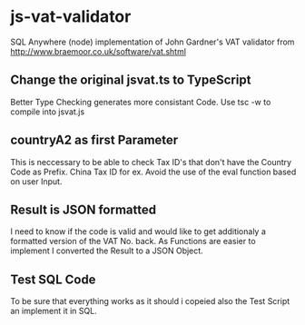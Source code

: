 # js-vat-validator

SQL Anywhere (node) implementation of John Gardner's VAT validator from http://www.braemoor.co.uk/software/vat.shtml

## Change the original jsvat.ts to TypeScript

Better Type Checking generates more consistant Code. Use tsc -w to compile into jsvat.js

## countryA2 as first Parameter 

This is neccessary to be able to check Tax ID's that don't have the Country Code as Prefix. China Tax ID for ex. 
Avoid the use of the eval function based on user Input. 

## Result is JSON formatted

I need to know if the code is valid and would like to get additionaly a formatted version of the VAT No. back.
As Functions are easier to implement I converted the Result to a JSON Object.

## Test SQL Code

To be sure that everything works as it should i copeied also the Test Script an implement it in SQL.
